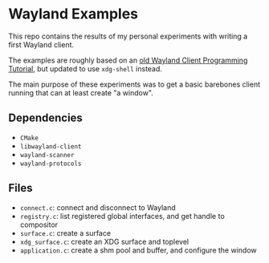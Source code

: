 # Wayland Examples

This repo contains the results of my personal experiments with writing a first
Wayland client.

The examples are roughly based on an [old Wayland Client Programming Tutorial][1],
but updated to use `xdg-shell` instead.

The main purpose of these experiments was to get a basic barebones client
running that can at least create "a window".

## Dependencies

- `CMake`
- `libwayland-client`
- `wayland-scanner`
- `wayland-protocols`

## Files

- `connect.c`: connect and disconnect to Wayland
- `registry.c`: list registered global interfaces, and get handle to compositor
- `surface.c`: create a surface
- `xdg_surface.c`: create an XDG surface and toplevel
- `application.c`: create a shm pool and buffer, and configure the window

[1]: https://jan.newmarch.name/Wayland/ProgrammingClient/
